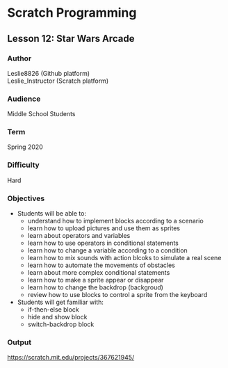 # Scratch Programming

## Lesson 12: Star Wars Arcade

### Author
Leslie8826 (Github platform) <br>
Leslie_Instructor (Scratch platform)

### Audience 
Middle School Students

### Term
Spring 2020

### Difficulty
Hard

### Objectives 
  - Students will be able to: 
       * understand how to implement blocks according to a scenario
       * learn how to upload pictures and use them as sprites
       * learn about operators and variables
       * learn how to use operators in conditional statements
       * learn how to change a variable according to a condition
       * learn how to mix sounds with action blcoks to simulate a real scene
       * learn how to automate the movements of obstacles
       * learn about more complex conditional statements
       * learn how to make a sprite appear or disappear
       * learn how to change the backdrop (backgroud)
       * review how to use blocks to control a sprite from the keyboard
  - Students will get familiar with:
       * if-then-else block
       * hide and show block
       * switch-backdrop block

### Output
https://scratch.mit.edu/projects/367621945/ <br>
